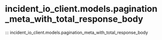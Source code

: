 # incident_io_client.models.pagination_meta_with_total_response_body

::: incident_io_client.models.pagination_meta_with_total_response_body
